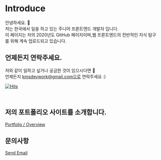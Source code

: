 # Introduce

안녕하세요. 👋<br>
저는 한국에서 일을 하고 있는 주니어 프론트엔드 개발자 입니다.<br>
이 페이지는 저의 2020년도 GitHub 페이지이며,웹 프론트엔드의 전반적인 지식 탐구를 위해 계속 업로드되고 있습니다.<br>

## 언제든지 연락주세요.

저와 같이 일하고 싶거나 궁금한 것이 있으시다면 💬<br>
언제든지 kmsdevwork@gmail.com으로 연락주세요 :)

<p>
<div>

[![Hits](https://hits.seeyoufarm.com/api/count/incr/badge.svg?url=https%3A%2F%2Fgithub.com%2Fqkaxhfms&count_bg=%235E6FD3&title_bg=%23555555&icon=&icon_color=%23626262&title=hits&edge_flat=false)](https://hits.seeyoufarm.com)

</div>

</p>
<br>

## 저의 포트폴리오 사이트를 소개합니다.

<a href="https://portfolio.kwakminsang.com/">Portfolio / Overview</a>

## 문의사항

<a href="mailto:kmsdevwork@gmail.com">Send Email</a>
